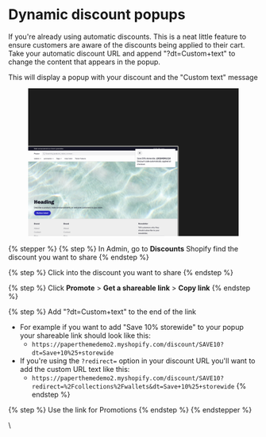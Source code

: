# Dynamic discount popups

If you're already using automatic discounts. This is a neat little feature to ensure customers are aware of the discounts being applied to their cart. Take your automatic discount URL and append "?dt=Custom+text" to change the content that appears in the popup.

This will display a popup with your discount and the "Custom text" message

<figure><img src="../../.gitbook/assets/dissy.png" alt=""><figcaption></figcaption></figure>

{% stepper %}
{% step %}
In Admin, go to **Discounts** Shopify find the discount you want to share
{% endstep %}

{% step %}
Click into the discount you want to share
{% endstep %}

{% step %}
Click **Promote** > **Get a shareable link** > **Copy link**
{% endstep %}

{% step %}
Add "?dt=Custom+text" to the end of the link

* For example if you want to add "Save 10% storewide" to your popup your shareable link should look like this:&#x20;
  * `https://paperthemedemo2.myshopify.com/discount/SAVE10?dt=Save+10%25+storewide`
* If you're using the `?redirect=` option in your discount URL you'll want to add the custom URL text like this:&#x20;
  * `https://paperthemedemo2.myshopify.com/discount/SAVE10?redirect=%2Fcollections%2Fwallets&dt=Save+10%25+storewide`
{% endstep %}

{% step %}
Use the link for Promotions
{% endstep %}
{% endstepper %}

\
